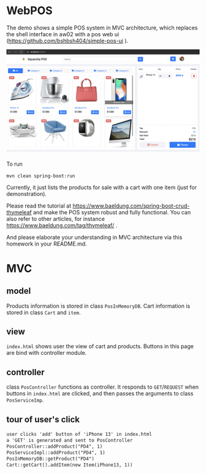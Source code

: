 # WebPOS

The demo shows a simple POS system in MVC architecture, which replaces the shell interface in aw02 with a pos web ui (https://github.com/bshbsh404/simple-pos-ui
).

![](screenshot.png)

To run

```shell
mvn clean spring-boot:run
```

Currently, it just lists the products for sale with a cart with one item (just for demonstration). 

Please read the tutorial at  https://www.baeldung.com/spring-boot-crud-thymeleaf and make the POS system robust and fully functional. You can also refer to other articles, for instance https://www.baeldung.com/tag/thymeleaf/ .



And please elaborate your understanding in MVC architecture via this homework in your README.md.

# MVC

## model

Products information is stored in class `PosInMemoryDB`. Cart information is stored in class `Cart` and `item`.

## view

`index.html` shows user the view of cart and products. Buttons in this page are bind with controller module.

## controller

class `PosController` functions as controller. It responds to `GET`/`REQUEST` when buttons in `index.html` are clicked, and then passes the arguments to class `PosServiceImp`.

## tour of user's click

```
user clicks 'add' button of 'iPhone 13' in index.html
a 'GET' is generated and sent to PosController
PosController::addProduct("PD4", 1)
PosServiceImpl::addProduct("PD4", 1)
PosInMemoryDB::getProduct("PD4")
Cart::getCart().addItem(new Item(iPhone13, 1))
```